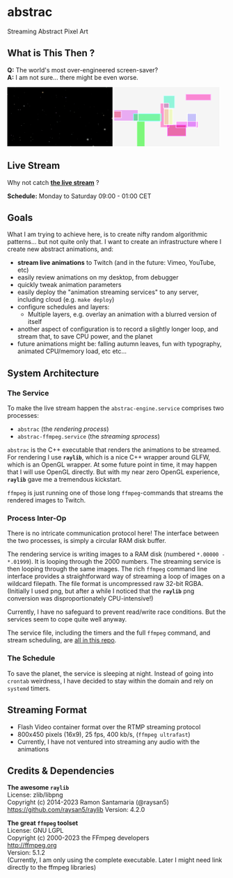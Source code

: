 # abstrac
Streaming Abstract Pixel Art


## What is This Then ?
**Q:** The world's most over-engineered screen-saver?<br>
**A:** I am not sure... there might be even worse.

<p float="center">
<img src="./media/starfield1.png"      width="48%" title="The Classic &quot;Starfield&quot; Animation"/>
<img src="./media/sliding-doors1.png"  width="48%" title="My &quot;Sliding Doors&quot; Animation"/>
</p>

## Live Stream
Why not catch <b>[the live stream](https://www.twitch.tv/abstrac55)</b> ?

**Schedule:** Monday to Saturday 09:00 - 01:00 CET


## Goals
What I am trying to achieve here, is to create nifty random algorithmic patterns... but not quite only that.
I want to create an infrastructure where I create new abstract animations, and:
* **stream live animations** to Twitch (and in the future: Vimeo, YouTube, etc)
* easily review animations on my desktop, from debugger
* quickly tweak animation parameters
* easily deploy the "animation streaming services" to any server, including cloud (e.g. `make deploy`)
* configure schedules and layers:
    * Multiple layers, e.g. overlay an animation with a blurred version of itself
* another aspect of configuration is to record a slightly longer loop, and stream that, to save CPU power, and the planet
* future animations might be: falling autumn leaves, fun with typography, animated CPU/memory load, etc etc...


## System Architecture
### The Service
To make the live stream happen the `abstrac-engine.service` comprises two processes:
* `abstrac` (the _rendering process_)
* `abstrac-ffmpeg.service` (the _streaming sprocess_)

`abstrac` is the C++ executable that renders the animations to be
streamed. For rendering I use **`raylib`**,  which is a nice C++ wrapper around
GLFW, which is an OpenGL wrapper. At some future point in time, it may happen
that I will use OpenGL directly. But with my near zero OpenGL experience,
**`raylib`** gave me a tremendous kickstart.

`ffmpeg` is just running one of those long `ffmpeg`-commands that streams the rendered images to Twitch.


### Process Inter-Op
There is no intricate communication protocol here! The interface between the two
processes, is simply a circular RAM disk buffer.

The rendering service is writing images to a RAM disk
(numbered `*.00000 - *.01999`). It is looping through the 2000 numbers.
The streaming service is then looping through the same images. The rich `ffmpeg`
command line interface provides a straightforward way of streaming a loop of
images on a wildcard filepath. The file format is uncompressed raw 32-bit RGBA.
(Initially I used png, but after a while I noticed that the **`raylib`** png conversion was disproportionately CPU-intensive!)

Currently, I have no safeguard to prevent read/write race
conditions. But the services seem to cope quite well anyway.

The service file, including the timers and the full `ffmpeg` command, and stream scheduling,
are [all in this repo](https://github.com/megaadam/abstrac/tree/main/service).

### The Schedule
To save the planet, the service is sleeping at night. Instead of going into `crontab` weirdness, I
have decided to stay within the domain and rely on `systemd`  timers.

## Streaming Format
* Flash Video container format over the RTMP streaming protocol
* 800x450 pixels (16x9), 25 fps, 400 kb/s, (`ffmpeg ultrafast`)
* Currently, I have not ventured into streaming any audio with the animations

## Credits & Dependencies

**The awesome `raylib`** <br>
License: zlib/libpng <br>
Copyright (c) 2014-2023 Ramon Santamaria (@raysan5)
https://github.com/raysan5/raylib
Version: 4.2.0

**The great `ffmpeg` toolset** <br>
License: GNU LGPL <br>
Copyright (c) 2000-2023 the FFmpeg developers <br>
http://ffmpeg.org <br>
Version: 5.1.2 <br>
(Currently, I am only using the complete executable. Later I might need link directly to the ffmpeg libraries)